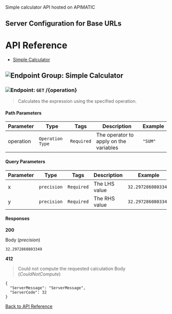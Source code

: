 # 

Simple calculator API hosted on APIMATIC



## Server Configuration for Base URLs







# <a name="api_reference"></a>API Reference

* [Simple Calculator](#simple_calculator)

## <a name="simple_calculator"></a>![Endpoint Group: ](https://apidocs.io/img/class.png "Simple Calculator") Simple Calculator


### <a name="calculate"></a>![Endpoint: ](https://apidocs.io/img/method.png "Calculate") `GET` /{operation}

> Calculates the expression using the specified operation.



#### Path Parameters
| Parameter | Type | Tags | Description | Example |
|-----------|------| ---- |-------------| ------- |
| operation | `Operation Type` |  ``` Required ```  | The operator to apply on the variables | `"SUM"` | 

#### Query Parameters
| Parameter | Type | Tags | Description | Example |
|-----------|------| ---- |-------------| ------- |
| x | `precision` |  ``` Required ```  | The LHS value | `32.2972860803349` | 
| y | `precision` |  ``` Required ```  | The RHS value | `32.2972860803349` | 

#### Responses
**200** 

Body (_precision_) 
```
32.2972860803349
```


**412** 

> Could not compute the requested calculation
Body (_CouldNotCompute_) 
```
{
  "ServerMessage": "ServerMessage",
  "ServerCode": 32
}
```


[Back to API Reference](#api_reference)


